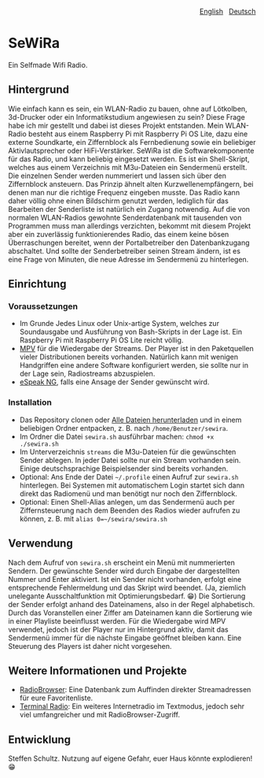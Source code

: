 <p align="right"><a href="README-en.md">English</a> &nbsp; <a href="README.md">Deutsch</a></p>

# SeWiRa
Ein Selfmade Wifi Radio.

## Hintergrund

Wie einfach kann es sein, ein WLAN-Radio zu bauen, ohne auf Lötkolben, 3d-Drucker oder ein Informatikstudium angewiesen zu sein? Diese Frage habe ich mir gestellt und dabei ist dieses Projekt entstanden. Mein WLAN-Radio besteht aus einem Raspberry Pi mit Raspberry Pi OS Lite, dazu eine externe Soundkarte, ein Ziffernblock als Fernbedienung sowie ein beliebiger Aktivlautsprecher oder HiFi-Verstärker. SeWiRa ist die Softwarekomponente für das Radio, und kann beliebig eingesetzt werden. Es ist ein Shell-Skript, welches aus einem Verzeichnis mit M3u-Dateien ein Sendermenü erstellt. Die einzelnen Sender werden nummeriert und lassen sich über den Ziffernblock ansteuern. Das Prinzip ähnelt alten Kurzwellenempfängern, bei denen man nur die richtige Frequenz eingeben musste. Das Radio kann daher völlig ohne einen Bildschirm genutzt werden, lediglich für das Bearbeiten der Senderliste ist natürlich ein Zugang notwendig. Auf die von normalen WLAN-Radios gewohnte Senderdatenbank mit tausenden von Programmen muss man allerdings verzichten, bekommt mit diesem Projekt aber ein zuverlässig funktionierendes Radio, das einem keine bösen Überraschungen bereitet, wenn der Portalbetreiber den Datenbankzugang abschaltet. Und sollte der Senderbetreiber seinen Stream ändern, ist es eine Frage von Minuten, die neue Adresse im Sendermenü zu hinterlegen. 

## Einrichtung

### Voraussetzungen

* Im Grunde Jedes Linux oder Unix-artige System, welches zur Soundausgabe und Ausführung von Bash-Skripts in der Lage ist. Ein Raspberry Pi mit Raspberry Pi OS Lite reicht völlig.
* [MPV](https://mpv.io/) für die Wiedergabe der Streams. Der Player ist in den Paketquellen vieler Distributionen bereits vorhanden. Natürlich kann mit wenigen Handgriffen eine andere Software konfiguriert werden, sie sollte nur in der Lage sein, Radiostreams abzuspielen.
* [eSpeak NG](https://github.com/espeak-ng/espeak-ng), falls eine Ansage der Sender gewünscht wird. 

### Installation

* Das Repository clonen oder [Alle Dateien herunterladen](https://github.com/schulle4u/sewira/archive/refs/heads/main.zip) und in einem beliebigen Ordner entpacken, z. B. nach `/home/Benutzer/sewira`. 
* Im Ordner die Datei `sewira.sh` ausführbar machen: `chmod +x ./sewira.sh`
* Im Unterverzeichnis `streams` die M3u-Dateien für die gewünschten Sender ablegen. In jeder Datei sollte nur ein Stream vorhanden sein. Einige deutschsprachige Beispielsender sind bereits vorhanden.
* Optional: Ans Ende der Datei `~/.profile` einen Aufruf zur `sewira.sh` hinterlegen. Bei Systemen mit automatischem Login startet sich dann direkt das Radiomenü und man benötigt nur noch den Ziffernblock. 
* Optional: Einen Shell-Alias anlegen, um das Sendermenü auch per Ziffernsteuerung nach dem Beenden des Radios wieder aufrufen zu können, z. B. mit `alias 0=~/sewira/sewira.sh`

## Verwendung

Nach dem Aufruf von `sewira.sh` erscheint ein Menü mit nummerierten Sendern. Der gewünschte Sender wird durch Eingabe der dargestellten Nummer und Enter aktiviert. Ist ein Sender nicht vorhanden, erfolgt eine entsprechende Fehlermeldung und das Skript wird beendet. (Ja, ziemlich unelegante Ausschaltfunktion mit Optimierungsbedarf. 😁) Die Sortierung der Sender erfolgt anhand des  Dateinamens, also in der Regel alphabetisch. Durch das Voranstellen einer Ziffer am Dateinamen kann die Sortierung wie in einer Playliste beeinflusst werden. Für die Wiedergabe wird MPV verwendet, jedoch ist der Player nur im Hintergrund aktiv, damit das Sendermenü immer für die nächste Eingabe geöffnet bleiben kann. Eine Steuerung des Players ist daher nicht vorgesehen. 

## Weitere Informationen und Projekte

* [RadioBrowser](https://radio-browser.info): Eine Datenbank zum Auffinden direkter Streamadressen für eure Favoritenliste.
* [Terminal Radio](https://github.com/shinokada/tera): Ein weiteres Internetradio im Textmodus, jedoch sehr viel umfangreicher und mit RadioBrowser-Zugriff. 

## Entwicklung

Steffen Schultz. Nutzung auf eigene Gefahr, euer Haus könnte explodieren! 😁
